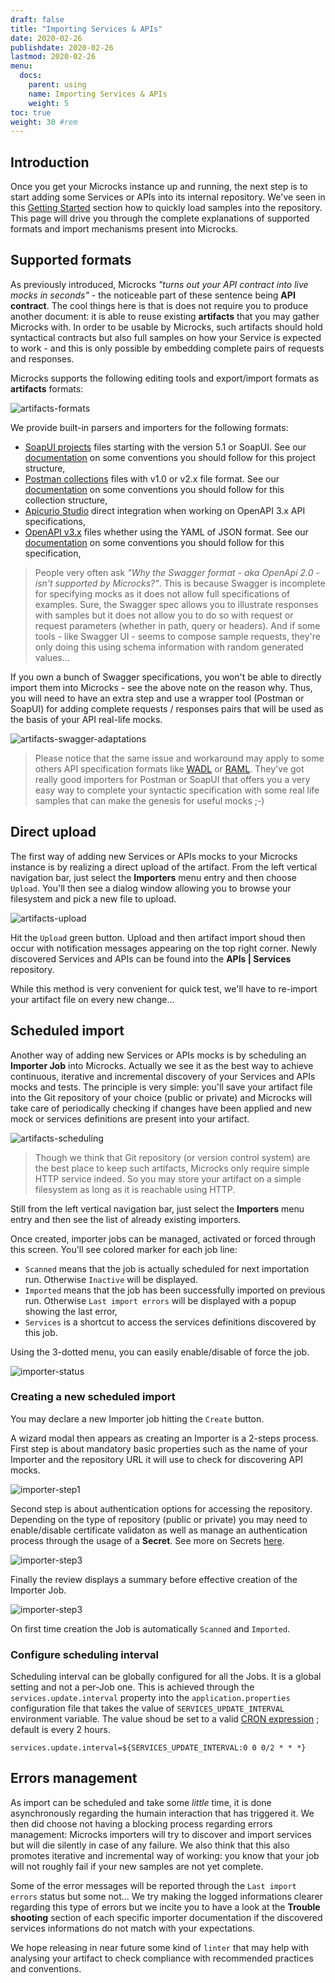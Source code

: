 ```yaml
---
draft: false
title: "Importing Services & APIs"
date: 2020-02-26
publishdate: 2020-02-26
lastmod: 2020-02-26
menu:
  docs:
    parent: using
    name: Importing Services & APIs
    weight: 5
toc: true
weight: 30 #rem
---
```


## Introduction

Once you get your Microcks instance up and running, the next step is to start adding some Services or APIs into its internal repository. We've seen in this [Getting Started](../../getting-started/#loading-samples) section how to quickly load samples into the repository. This page will drive you through the complete explanations of supported formats and import mechanisms present into Microcks.

## Supported formats

As previously introduced, Microcks *"turns out your API contract into live mocks in seconds"* - the noticeable part of these sentence being **API contract**. The cool things here is that is does not require you to produce another document: it is able to reuse existing **artifacts** that you may gather Microcks with. In order to be usable by Microcks, such artifacts should hold syntactical contracts but also full samples on how your Service is expected to work - and this is only possible by embedding complete pairs of requests and responses.

Microcks supports the following editing tools and export/import formats as **artifacts** formats:

![artifacts-formats](/images/artifacts-formats.png)

We provide built-in parsers and importers for the following formats:

* [SoapUI projects](https://www.soapui.org/soapui-projects/soapui-projects.html) files starting with the version 5.1 or SoapUI. See our [documentation](../soapui/) on some conventions you should follow for this project structure,
* [Postman collections](https://learning.postman.com/docs/postman/collections/data-formats/) files with v1.0 or v2.x file format. See our [documentation](../postman/) on some conventions you should follow for this collection structure,
* [Apicurio Studio](https://apicurio-studio.readme.io/docs/integrate-microcks-for-mocking-your-api) direct integration when working on OpenAPI 3.x API specifications,
* [OpenAPI v3.x](http://spec.openapis.org/oas/v3.0.3) files whether using the YAML of JSON format. See our [documentation](../openapi/) on some conventions you should follow for this specification,

> People very often ask *"Why the Swagger format - aka OpenApi 2.0 - isn't supported by Microcks?"*. This is because Swagger is incomplete for specifying mocks as it does not allow full specifications of examples. Sure, the Swagger spec allows you to illustrate responses with samples but it does not allow you to do so with request or request parameters (whether in path, query or headers). And if some tools - like Swagger UI - seems to compose sample requests, they're only doing this using schema information with random generated values...

If you own a bunch of Swagger specifications, you won't be able to directly import them into Microcks - see the above note on the reason why. Thus, you will need to have an extra step and use a wrapper tool (Postman or SoapUI) for adding complete requests / responses pairs that will be used as the basis of your API real-life mocks.

![artifacts-swagger-adaptations](/images/artifacts-swagger-adaptations.png)

> Please notice that the same issue and workaround may apply to some others API specification formats like [WADL](https://www.w3.org/Submission/wadl/) or [RAML](https://raml.org/). They've got really good importers for Postman or SoapUI that offers you a very easy way to complete your syntactic specification with some real life samples that can make the genesis for useful mocks ;-)

## Direct upload

The first way of adding new Services or APIs mocks to your Microcks instance is by realizing a direct upload of the artifact. From the left vertical navigation bar, just select the **Importers** menu entry and then choose `Upload`. You'll then see a dialog window allowing you to browse your filesystem and pick a new file to upload.

![artifacts-upload](/images/artifacts-upload.png)

Hit the `Upload` green button. Upload and then artifact import shoud then occur with notification messages appearing on the top right corner. Newly discovered Services and APIs can be found into the **APIs | Services** repository.

While this method is very convenient for quick test, we'll have to re-import your artifact file on every new change...

## Scheduled import

Another way of adding new Services or APIs mocks is by scheduling an **Importer Job** into Microcks. Actually we see it as the best way to achieve continuous, iterative and incremental discovery of your Services and APIs mocks and tests. The principle is very simple: you'll save your artifact file into the Git repository of your choice (public or private) and Microcks will take care of periodically checking if changes have been applied and new mock or services definitions are present into your artifact.
 
![artifacts-scheduling](/images/artifacts-scheduling.png)

> Though we think that Git repository (or version control system) are the best place to keep such artifacts, Microcks only require simple HTTP service indeed. So you may store your artifact on a simple filesystem as long as it is reachable using HTTP.

Still from the left vertical navigation bar, just select the **Importers** menu entry and then see the list of already existing importers.

Once created, importer jobs can be managed, activated or forced through this screen. You'll see colored marker for each job line:

* `Scanned` means that the job is actually scheduled for next importation run. Otherwise `Inactive`  will be displayed.
* `Imported` means that the job has been successfully imported on previous run. Otherwise `Last import errors` will be displayed with a popup showing the last error,
* `Services` is a shortcut to access the services definitions discovered by this job.

Using the 3-dotted menu, you can easily enable/disable of force the job.

![importer-status](/images/importer-status.png)

### Creating a new scheduled import

You may declare a new Importer job hitting the `Create` button.

A wizard modal then appears as creating an Importer is a 2-steps process. First step is about mandatory basic properties such as the name of your Importer and the repository URL it will use to check for discovering API mocks.

![importer-step1](/images/importer-step1.png)

Second step is about authentication options for accessing the repository. Depending on the type of repository (public or private) you may need to enable/disable certificate validaton as well as manage an authentication process through the usage of a **Secret**. See more on Secrets [here](../../administrating/secrets).

![importer-step3](/images/importer-step2.png)

Finally the review displays a summary before effective creation of the Importer Job.

![importer-step3](/images/importer-step3.png)

On first time creation the Job is automatically `Scanned` and `Imported`.


### Configure scheduling interval

Scheduling interval can be globally configured for all the Jobs. It is a global setting and not a per-Job one. This is achieved through the `services.update.interval` property into the `application.properties` configuration file that takes the value of `SERVICES_UPDATE_INTERVAL` environment variable. The value shoud be set to a valid [CRON expression](https://en.wikipedia.org/wiki/Cron#CRON_expression) ; default is every 2 hours.

```properties
services.update.interval=${SERVICES_UPDATE_INTERVAL:0 0 0/2 * * *}
```

## Errors management

As import can be scheduled and take some *little* time, it is done asynchronously regarding the humain interaction that has triggered it. We then did choose not having a blocking process regarding errors management: Microcks importers will try to discover and import services but will die silently in case of any failure. We also think that this also promotes iterative and incremental way of working: you know that your job will not roughly fail if your new samples are not yet complete.

Some of the error messages will be reported through the `Last import errors` status but some not... We try making the logged informations clearer regarding this type of errors but we incite you to have a look at the **Trouble shooting** section of each specific importer documentation if the discovered services informations do not match with your expectations.

We hope releasing in near future some kind of `linter` that may help with analysing your artifact to check compliance with recommended practices and conventions.